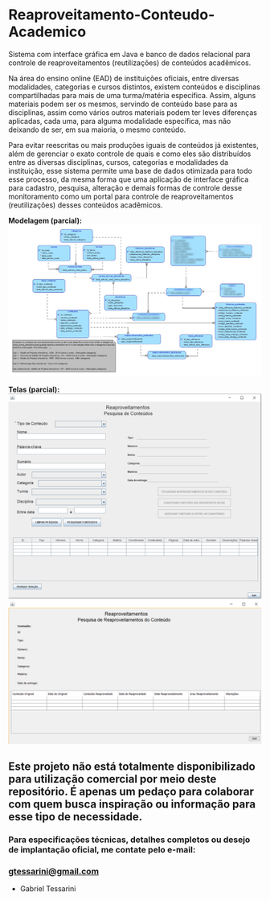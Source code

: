# Reaproveitamento-Conteudo-Academico
Sistema com interface gráfica em Java e banco de dados relacional para controle de reaproveitamentos (reutilizações) de conteúdos acadêmicos.

Na área do ensino online (EAD) de instituições oficiais, entre diversas modalidades, categorias e cursos distintos, existem conteúdos e disciplinas compartilhadas para mais de uma turma/matéria específica. Assim, alguns materiais podem ser os mesmos, servindo de conteúdo base para as disciplinas, assim como vários outros materiais podem ter leves diferenças aplicadas, cada uma, para alguma modalidade específica, mas não deixando de ser, em sua maioria, o mesmo conteúdo.

Para evitar reescritas ou mais produções iguais de conteúdos já existentes, além de gerenciar o exato controle de quais e como eles são distribuídos entre as diversas disciplinas, cursos, categorias e modalidades da instituição, esse sistema permite uma base de dados otimizada para todo esse processo, da mesma forma que uma aplicação de interface gráfica para cadastro, pesquisa, alteração e demais formas de controle desse monitoramento como um portal para controle de reaproveitamentos (reutilizações) desses conteúdos acadêmicos.


**Modelagem (parcial):**
 ![alt tag](https://github.com/GTessarini/Reaproveitamento-Conteudo-Academico/blob/main/Diagrama-Logico-Banco-Dados-Desfoque.jpg "Diagrama-Logico-Banco-Dados")

**Telas (parcial):**
 ![alt tag](https://github.com/GTessarini/Reaproveitamento-Conteudo-Academico/blob/main/tela-pesquisa-conteudos.jpg "Tela de software em Java rodando para função de Pesquisa de Conteúdos")
 ![alt tag](https://github.com/GTessarini/Reaproveitamento-Conteudo-Academico/blob/main/tela-pesquisa-reaproveitamentos.jpg "Tela de software em Java rodando para função de Pesquisa de Reaproveitamentos de cada Conteúdo")

## Este projeto não está totalmente disponibilizado para utilização comercial por meio deste repositório. É apenas um pedaço para colaborar com quem busca inspiração ou informação para esse tipo de necessidade.

### Para especificações técnicas, detalhes completos ou desejo de implantação oficial, me contate pelo e-mail:
### gtessarini@gmail.com

- Gabriel Tessarini
